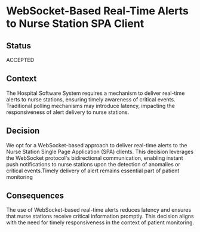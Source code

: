 # WebSocket-Based Real-Time Alerts to Nurse Station SPA Client

## Status
ACCEPTED

## Context
The Hospital Software System requires a mechanism to deliver real-time alerts to nurse stations, ensuring timely awareness of critical events. Traditional polling mechanisms may introduce latency, impacting the responsiveness of alert delivery to nurse stations.

## Decision
We opt for a WebSocket-based approach to deliver real-time alerts to the Nurse Station Single Page Application (SPA) clients. This decision leverages the WebSocket protocol's bidirectional communication, enabling instant push notifications to nurse stations upon the detection of anomalies or critical events.Timely delivery of alert remains essential part of patient monitoring

## Consequences
The use of WebSocket-based real-time alerts reduces latency and ensures that nurse stations receive critical information promptly. This decision aligns with the need for timely responsiveness in the context of patient monitoring.
